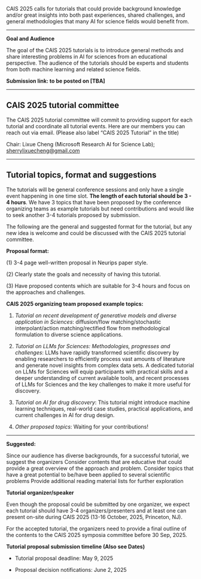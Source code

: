 CAIS 2025 calls for tutorials that could provide background knowledge and/or great insights into both past experiences, shared challenges, and general methodologies that many AI for science fields would benefit from.

---

**Goal and Audience**

The goal of the CAIS 2025 tutorials is to introduce general methods and share interesting problems in AI for sciences from an educational perspective. The audience of the tutorials should be experts and students from both machine learning and related science fields.

**Submission link: to be posted on [TBA]**

---

## CAIS 2025 tutorial committee
The CAIS 2025 tutorial committee will commit to providing support for each tutorial and coordinate all tutorial events. Here are our members you can reach out via email. (Please also label “CAIS 2025 Tutorial” in the title)

Chair: Lixue Cheng (Microsoft Research AI for Science Lab); [sherrylixuecheng@gmail.com](mailto:sherrylixuecheng@gmail.com)

---

## Tutorial topics, format and suggestions

The tutorials will be general conference sessions and only have a single event happening in one time slot. **The length of each tutorial should be 3 - 4 hours**. We have 3 topics that have been proposed by the conference organizing teams as example tutorials but need contributions and would like to seek another 3-4 tutorials proposed by submission.

The following are the general and suggested format for the tutorial, but any new idea is welcome and could be discussed with the CAIS 2025 tutorial committee.

**Proposal format:**

(1) 3-4 page well-written proposal in Neurips paper style. 

(2) Clearly state the goals and necessity of having this tutorial. 

(3) Have proposed contents which are suitable for 3-4 hours and focus on the approaches and challenges.

**CAIS 2025 organizing team proposed example topics:**

1. *Tutorial on recent development of generative models and diverse application in Sciences*: diffusion/flow matching/stochastic interpolant/action matching/rectified flow from methodological formulation to diverse science applications. 

2. *Tutorial on LLMs for Sciences: Methodologies, progresses and challenges*: LLMs have rapidly transformed scientific discovery by enabling researchers to efficiently process vast amounts of literature and generate novel insights from complex data sets. A dedicated tutorial on LLMs for Sciences will equip participants with practical skills and a deeper understanding of current available tools, and recent processes of LLMs for Sciences and the key challenges to make it more useful for discovery.

3. *Tutorial on AI for drug discovery*: This tutorial might introduce machine learning techniques, real-world case studies, practical applications, and current challenges in AI for drug design. 

4. *Other proposed topics*: Waiting for your contributions!

---

**Suggested:**

Since our audience has diverse backgrounds, for a successful tutorial, we suggest the organizers 
Consider contents that are educative that could provide a great overview of the approach and problem. 
Consider topics that have a great potential to be/have been applied to several scientific problems 
Provide additional reading material lists for further exploration

**Tutorial organizer/speaker**

Even though the proposal could be submitted by one organizer, we expect each tutorial should have 3-4 organizers/presenters and at least one can present on-site during CAIS 2025 (13-16 October, 2025, Princeton, NJ). 

For the accepted tutorial, the organizers need to provide a final outline of the contents to the CAIS 2025 symposia committee before 30 Sep, 2025.

**Tutorial proposal submission timeline (Also see Dates)**

- Tutorial proposal deadline: May 9, 2025

- Proposal decision notifications: June 2, 2025
